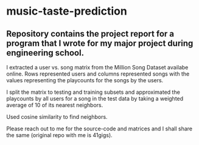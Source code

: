 # music-taste-prediction

## Repository contains the project report for a program that I wrote for my major project during engineering school.

I extracted a user vs. song matrix from the Million Song Dataset availabe online. Rows represented users and 
columns represented songs with the values representing the playcounts for the songs by the users.

I split the matrix to testing and training subsets and approximated the playcounts by all users for a song 
in the test data by taking a weighted average of 10 of its nearest neighbors.

Used cosine similarity to find neighbors.

Please reach out to me for the source-code and matrices and I shall share the same (original repo with me is 41gigs).

